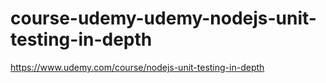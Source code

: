 # course-udemy-udemy-nodejs-unit-testing-in-depth
https://www.udemy.com/course/nodejs-unit-testing-in-depth

